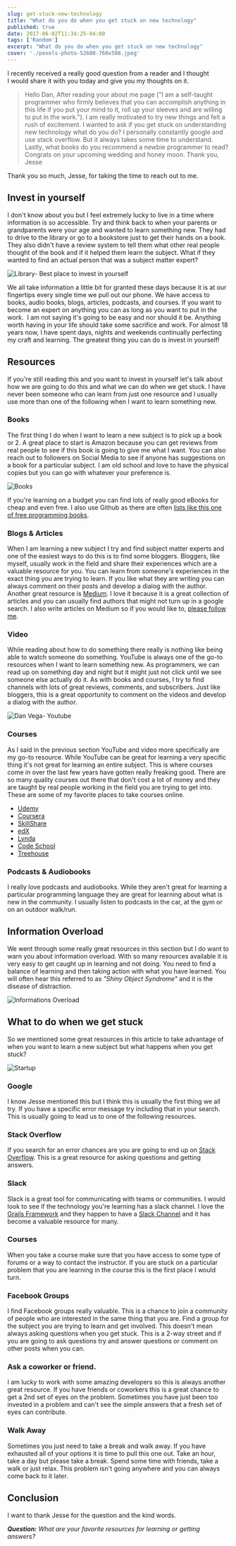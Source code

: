 ```yaml
---
slug: get-stuck-new-technology
title: "What do you do when you get stuck on new technology"
published: true
date: 2017-06-02T11:34:25-04:00
tags: ['Random']
excerpt: "What do you do when you get stuck on new technology"
cover: './pexels-photo-52608-760x508.jpeg'
---
```


I recently received a really good question from a reader and I thought I would share it with you today and give you my thoughts on it. 

> Hello Dan, After reading your about me page ("I am a self-taught programmer who firmly believes that you can accomplish anything in this life if you put your mind to it, roll up your sleeves and are willing to put in the work."). I am really motivated to try new things and felt a rush of excitement. I wanted to ask if you get stuck on understanding new technology what do you do? I personally constantly google and use stack overflow. But it always takes some time to understand. Lastly, what books do you recommend a newbie programmer to read? Congrats on your upcoming wedding and honey moon. Thank you, Jesse

Thank you so much, Jesse, for taking the time to reach out to me. 

## Invest in yourself

I don't know about you but I feel extremely lucky to live in a time where information is so accessible. Try and think back to when your parents or grandparents were your age and wanted to learn something new. They had to drive to the library or go to a bookstore just to get their hands on a book. They also didn't have a review system to tell them what other real people thought of the book and if it helped them learn the subject. What if they wanted to find an actual person that was a subject matter expert?  

![Library- Best place to invest in yourself](./pexels-photo-256541-1024x682.jpeg)

We all take information a little bit for granted these days because it is at our fingertips every single time we pull out our phone. We have access to books, audio books, blogs, articles, podcasts, and courses. If you want to become an expert on anything you can as long as you want to put in the work.  I am not saying it's going to be easy and nor should it be. Anything worth having in your life should take some sacrifice and work. For almost 18 years now, I have spent days, nights and weekends continually perfecting my craft and learning. The greatest thing you can do is invest in yourself! 

## Resources

If you're still reading this and you want to invest in yourself let's talk about how we are going to do this and what we can do when we get stuck. I have never been someone who can learn from just one resource and I usually use more than one of the following when I want to learn something new.

### Books

The first thing I do when I want to learn a new subject is to pick up a book or 2. A great place to start is Amazon because you can get reviews from real people to see if this book is going to give me what I want. You can also reach out to followers on Social Media to see if anyone has suggestions on a book for a particular subject. I am old school and love to have the physical copies but you can go with whatever your preference is.  

![Books](./books-bookstore-book-reading-159711-1024x681.jpeg)

If you're learning on a budget you can find lots of really good eBooks for cheap and even free. I also use Github as there are often [lists like this one of free programming books](https://github.com/EbookFoundation/free-programming-books/blob/master/free-programming-books.md#groovy).

### Blogs & Articles

When I am learning a new subject I try and find subject matter experts and one of the easiest ways to do this is to find some bloggers. Bloggers, like myself, usually work in the field and share their experiences which are a valuable resource for you. You can learn from someone's experiences in the exact thing you are trying to learn. If you like what they are writing you can always comment on their posts and develop a dialog with the author.  Another great resource is [Medium](http://www.medium.com). I love it because it is a great collection of articles and you can usually find authors that might not turn up in a google search. I also write articles on Medium so if you would like to, [please follow me](https://medium.com/@therealdanvega). 

### Video

While reading about how to do something there really is nothing like being able to watch someone do something. YouTube is always one of the go-to resources when I want to learn something new. As programmers, we can read up on something day and night but it might just not click until we see someone else actually do it. As with books and courses, I try to find channels with lots of great reviews, comments, and subscribers. Just like bloggers, this is a great opportunity to comment on the videos and develop a dialog with the author.  

![Dan Vega- Youtube](./2017-06-02_11-05-22-1024x497.png)

### Courses

As I said in the previous section YouTube and video more specifically are my go-to resource. While YouTube can be great for learning a very specific thing it's not great for learning an entire subject. This is where courses come in over the last few years have gotten really freaking good. There are so many quality courses out there that don't cost a lot of money and they are taught by real people working in the field you are trying to get into.  These are some of my favorite places to take courses online.

*   [Udemy](https://www.udemy.com)
*   [Coursera](https://www.coursera.org/)
*   [SkillShare](http://www.skillshare.com/)
*   [edX](https://www.edx.org/)
*   [Lynda](http://www.lynda.com/)
*   [Code School](https://www.codeschool.com/)
*   [Treehouse](https://teamtreehouse.com/)

### Podcasts & Audiobooks

I really love podcasts and audiobooks. While they aren't great for learning a particular programming language they are great for learning about what is new in the community. I usually listen to podcasts in the car, at the gym or on an outdoor walk/run. 

## Information Overload

We went through some really great resources in this section but I do want to warn you about information overload. With so many resources available it is very easy to get caught up in learning and not doing. You need to find a balance of learning and then taking action with what you have learned. You will often hear this referred to as _"Shiny Object Syndrome"_ and it is the disease of distraction. 

![Informations Overload](./pexels-photo-292627-1024x682.jpeg)

## What to do when we get stuck

So we mentioned some great resources in this article to take advantage of when you want to learn a new subject but what happens when you get stuck?  

![Startup](./startup-photos-1-1024x731.jpg)

### Google

I know Jesse mentioned this but I think this is usually the first thing we all try. If you have a specific error message try including that in your search. This is usually going to lead us to one of the following resources.

### Stack Overflow

If you search for an error chances are you are going to end up on [Stack Overflow](https://stackoverflow.com/). This is a great resource for asking questions and getting answers. 

### Slack

Slack is a great tool for communicating with teams or communities. I would look to see if the technology you're learning has a slack channel. I love the [Grails Framework](https://grails.org) and they happen to have a [Slack Channel](http://slack-signup.grails.org/) and it has become a valuable resource for many. 

### Courses

When you take a course make sure that you have access to some type of forums or a way to contact the instructor. If you are stuck on a particular problem that you are learning in the course this is the first place I would turn. 

### Facebook Groups

I find Facebook groups really valuable. This is a chance to join a community of people who are interested in the same thing that you are. Find a group for the subject you are trying to learn and get involved. This doesn't mean always asking questions when you get stuck. This is a 2-way street and if you are going to ask questions try and answer questions or comment on other posts when you can.

### Ask a coworker or friend.

I am lucky to work with some amazing developers so this is always another great resource. If you have friends or coworkers this is a great chance to get a 2nd set of eyes on the problem. Sometimes you have just been too invested in a problem and can't see the simple answers that a fresh set of eyes can contribute. 

### Walk Away

Sometimes you just need to take a break and walk away. If you have exhausted all of your options it is time to pull this one out. Take an hour, take a day but please take a break. Spend some time with friends, take a walk or just relax. This problem isn't going anywhere and you can always come back to it later.

## Conclusion

I want to thank Jesse for the question and the kind words.  

_**Question:** What are your favorite resources for learning or getting answers?_